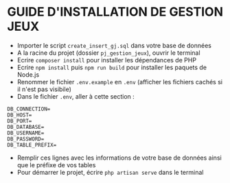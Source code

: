 # GUIDE D'INSTALLATION DE GESTION JEUX #

* Importer le script `create_insert_gj.sql` dans votre base de données
* A la racine du projet (dossier `pj_gestion_jeux`), ouvrir le terminal
* Ecrire `composer install` pour installer les dépendances de PHP
* Ecrire `npm install` puis `npm run build` pour installer les paquets de Node.js
* Renommer le fichier `.env.example` en `.env` (afficher les fichiers cachés si il n'est pas visibile)
* Dans le fichier `.env`, aller à cette section  :
```
DB_CONNECTION=
DB_HOST=
DB_PORT=
DB_DATABASE=
DB_USERNAME=
DB_PASSWORD=
DB_TABLE_PREFIX=
```
* Remplir ces lignes avec les informations de votre base de données ainsi que le préfixe de vos tables
* Pour démarrer le projet, écrire `php artisan serve` dans le terminal